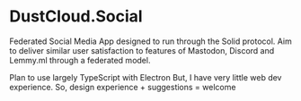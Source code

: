 # DustCloud.Social
Federated Social Media App designed to run through the Solid protocol. Aim to deliver similar user satisfaction to features of Mastodon, Discord and Lemmy.ml through a federated model.

Plan to use largely TypeScript with Electron
But, I have very little web dev experience. So, design experience + suggestions = welcome
